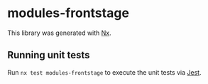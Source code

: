 # modules-frontstage

This library was generated with [Nx](https://nx.dev).

## Running unit tests

Run `nx test modules-frontstage` to execute the unit tests via [Jest](https://jestjs.io).
